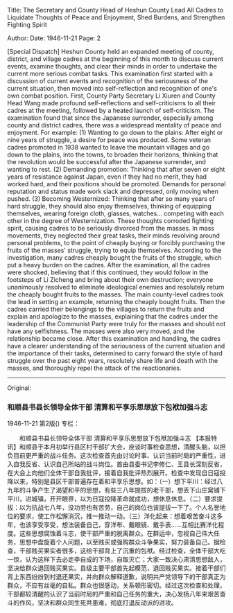 Title: The Secretary and County Head of Heshun County Lead All Cadres to Liquidate Thoughts of Peace and Enjoyment, Shed Burdens, and Strengthen Fighting Spirit

Author: 
Date: 1946-11-21
Page: 2

[Special Dispatch] Heshun County held an expanded meeting of county, district, and village cadres at the beginning of this month to discuss current events, examine thoughts, and clear their minds in order to undertake the current more serious combat tasks. This examination first started with a discussion of current events and recognition of the seriousness of the current situation, then moved into self-reflection and recognition of one's own combat position. First, County Party Secretary Li Xiuren and County Head Wang made profound self-reflections and self-criticisms to all their cadres at the meeting, followed by a heated launch of self-criticism. The examination found that since the Japanese surrender, especially among county and district cadres, there was a widespread mentality of peace and enjoyment. For example: (1) Wanting to go down to the plains: After eight or nine years of struggle, a desire for peace was produced. Some veteran cadres promoted in 1938 wanted to leave the mountain villages and go down to the plains, into the towns, to broaden their horizons, thinking that the revolution would be successful after the Japanese surrender, and wanting to rest. (2) Demanding promotion: Thinking that after seven or eight years of resistance against Japan, even if they had no merit, they had worked hard, and their positions should be promoted. Demands for personal reputation and status made work slack and depressed, only moving when pushed. (3) Becoming Westernized: Thinking that after so many years of hard struggle, they should also enjoy themselves, thinking of equipping themselves, wearing foreign cloth, glasses, watches... competing with each other in the degree of Westernization. These thoughts corroded fighting spirit, causing cadres to be seriously divorced from the masses. In mass movements, they neglected their great tasks, their minds revolving around personal problems, to the point of cheaply buying or forcibly purchasing the fruits of the masses' struggle, trying to equip themselves. According to the investigation, many cadres cheaply bought the fruits of the struggle, which put a heavy burden on the cadres. After the examination, all the cadres were shocked, believing that if this continued, they would follow in the footsteps of Li Zicheng and bring about their own destruction; everyone unanimously resolved to eliminate ideological enemies and resolutely return the cheaply bought fruits to the masses. The main county-level cadres took the lead in setting an example, returning the cheaply bought fruits. Then the cadres carried their belongings to the villages to return the fruits and explain and apologize to the masses, explaining that the cadres under the leadership of the Communist Party were truly for the masses and should not have any selfishness. The masses were also very moved, and the relationship became close. After this examination and handling, the cadres have a clearer understanding of the seriousness of the current situation and the importance of their tasks, determined to carry forward the style of hard struggle over the past eight years, resolutely share life and death with the masses, and thoroughly repel the attack of the reactionaries.



<hr /> 

Original: 


### 和顺县书县长领导全体干部  清算和平享乐思想放下包袱加强斗志

1946-11-21
第2版()
专栏：

　　和顺县书县长领导全体干部
    清算和平享乐思想放下包袱加强斗志
    【本报特讯】和顺县于本月初举行县区村干部扩大会，座谈时事检查思想，清醒头脑，以担负目前更严重的战斗任务。这次检查首先由讨论时事、认识当前时局的严重性，进入自我反省、认识自己所站的战斗岗位。首由县委书记李修仁、王县长深刻反省，在大会上向他们全体干部自我批评，接着自我批评热烈展开。检查中发现自日寇投降以来，特别是县区干部普遍存在着和平享乐思想。如：（一）想下平川：经过八九年的斗争产生了渴望和平的思想，有些三八年提拔的老干部，想丢下山庄窝铺下平川，进城镇，开开眼界，以为日寇投降革命就成功，想休息休息。（二）要求提拔：以为抗战七八年，没功劳也有苦劳，自己的岗位也该提拔一下了。个人名誉地位的要求，使工作松懈消沉，推一推动一动。（三）洋化起来：想着艰苦奋斗这多年，也该享受享受，想法装备自己，穿洋布、戴眼镜、戴手表……互相比赛洋化程度。这些思想腐蚀着斗志，使干部严重的脱离群众。在群运中，忽视自己伟大任务，思想中盘旋着个人问题，以至贱买或强购群众斗争果实，努力装备自己。据检查，干部贱买果实者很多，这给干部背上了沉重的包袱。经过检查，全体干部大吃一惊，认为这样下去必走李自成的下场，自取灭亡；大家一致决心肃清思想敌人，坚决给群众退回贱买果实。县级主要干部首先起模范，退回贱买果实。接着干部们背上东西纷纷到村退还果实，并向群众解释道歉，说明共产党领导下的干部真正为群众，不应有丝毫的自私。群众也很感动，关系顿形密切。经过这次检查和处理，干部都较清醒的认识了当前时局的严重和自己任务的重大，决心发扬八年来艰苦奋斗的作风，坚决和群众同生死共患难，彻底打退反动派的进攻。
